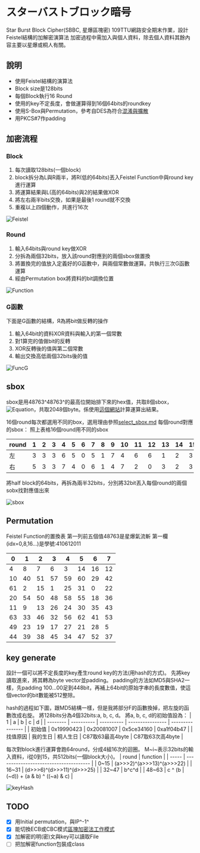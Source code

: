 # スターバストブロック暗号

Star Burst Block Cipher(SBBC, 星爆區塊密)
109TTU網路安全期末作業，設計Feistel結構的加解密演算法
加密過程中需加入與個人資料，除去個人資料其餘內容主要以星爆或桐人有關。

## 說明

* 使用Feistel結構的演算法
* Block size是128bits
* 每個Block執行16 Round
* 使用的key不定長度，會做運算得到16個64bits的roundkey
* 使用S-Box與Permutation，參考自DES為符合[混淆與擴散](https://zh.wikipedia.org/wiki/混淆與擴散)
* 用PKCS#7作padding

## 加密流程

### Block

1. 每次讀取128bits(一個block)
2. block拆分為L與R兩半，將R(低的64bits)丟入Feistel Function中與round key進行運算
3. 將運算結果與L(高的64bits)與2的結果做XOR
4. 將左右兩半bits交換，如果是最後1 round就不交換
5. 重複以上四個動作，共進行16次

![Feistel](img/Feistel.svg)

### Round

1. 輸入64bits與round key做XOR
2. 分拆為兩個32bits，放入該round對應到的兩個sbox做置換
3. 將置換完的值放入定義好的G函數中，與兩個常數做運算。共執行三次G函數運算
4. 經由Permutation box將資料的bit調換位置

![Function](img/Function.svg)

### G函數

下面是G函數的結構，Я為將bit做反轉的操作

1. 輸入64bit的資料XOR資料與輸入的第一個常數
2. 對1算完的值做bit的反轉
3. XOR反轉後的值與第二個常數
4. 輸出交換高低兩個32bits後的值

![FuncG](img/FuncG.svg)

## sbox

sbox是用48763^48763^的最高位開始排下來的hex值，共取8個sbox，![Equation](https://math.now.sh?from=%5Cbecause%20Per%5C%20sbox%3D16%5Ctimes16%28bits%29%5Ctherefore8%5Ccdot16%5Ccdot16%3D2048%28bits%29)，共取2048個byte。係使用[這個網站](https://defuse.ca/big-number-calculator.htm)計算運算出結果。

16個round每次都選用不同的box，選用理由參照[select_sbox.md](select_sbox.md)
每個round對應的sbox：
照上表格16個round用不同的sbox

| round | 1   | 2   | 3   | 4   | 5   | 6   | 7   | 8   | 9   | 10  | 11  | 12  | 13  | 14  | 15  | 16  |
| ----- | --- | --- | --- | --- | --- | --- | --- | --- | --- | --- | --- | --- | --- | --- | --- | --- |
| 左    | 3   | 3   | 3   | 6   | 5   | 0   | 5   | 1   | 7   | 4   | 6   | 6   | 1   | 2   | 3   | 0   |
| 右    | 5   | 3   | 3   | 7   | 4   | 0   | 6   | 1   | 4   | 7   | 2   | 0   | 3   | 2   | 3   | 0   |

將half block的64bits，再拆為兩半32bits，分別將32bit丟入每個round的兩個sobx找對應值出來

![sbox](img/sbox.svg)


## Permutation

Feistel Function的置換表
第一列前五個值48763是星爆氣流斬
第一欄(idx=0,8,16...)是學號:410612011

| 0   | 1   | 2   | 3   | 4   | 5   | 6   | 7   |
| --- | --- | --- | --- | --- | --- | --- | --- |
| 4   | 8   | 7   | 6   | 3   | 14  | 16  | 12  |
| 10  | 40  | 51  | 57  | 59  | 60  | 29  | 42  |
| 61  | 2   | 15  | 1   | 25  | 31  | 0   | 22  |
| 20  | 54  | 50  | 48  | 58  | 55  | 18  | 36  |
| 11  | 9   | 13  | 26  | 24  | 30  | 35  | 43  |
| 63  | 33  | 46  | 32  | 56  | 62  | 41  | 53  |
| 49  | 23  | 19  | 17  | 27  | 21  | 28  | 5   |
| 44  | 39  | 38  | 45  | 34  | 47  | 52  | 37  |

## key generate

設計一個可以將不定長度的key產生round key的方法(用hash的方式)。
先將key讀取進來，將其轉為byte vector並padding。
padding的方法如MD5與SHA2一樣，先padding 100...00足到448bit，再補上64bit的原始字串的長度數值，使這個vector的bit數能被512整除。

hash的過程如下圖，跟MD5結構一樣，但是我將部分F的函數換掉，把左旋的函數改成右旋。
將128bits分為4個32bits:a, b, c, d。
將a, b, c, d的初始值設為：
|    1      | a          | b          | c                | d                |
| -------- | ---------- | ---------- | ---------------- | ---------------- |
| 初始值   | 0x19990423 | 0x20081007 | 0x5ce34160       | 0xa1f04b47       |
| 找值原因 | 我的生日   | 桐人生日   | C87取63最高4byte | C87取63次高4byte |

每次對block進行運算會跑64round，分成4組16次的迴圈。
M~i~表示32bits的輸入資料，i從0到15，共512bits(一個block大小)。
| round | function                               |
| ----- | -------------------------------------- |
| 0~15  | (a>>>2)\^(a>>>13)\^(a>>>22)            |
| 16~31 | (d>>>6)\^(d>>>11)\^(d>>>25)            |
| 32~47 | b\^c\^d                                |
| 48~63 | c ^ (b \| (~d)) + (a & b) ^ ((~a) & c) |

![keyHash](img/KeyHash.svg)


## TODO

- [X] 用Initial permutation，與IP^-1^
- [X] 能切換ECB或CBC模式[區塊加密法工作模式](https://en.wikipedia.org/wiki/Block_cipher_mode_of_operation)
- [X] 加解密的明(密)文與key可以讀取File
- [ ] 把加解密function包裝成class